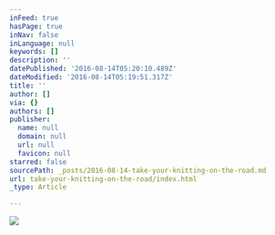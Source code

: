 ```yaml
---
inFeed: true
hasPage: true
inNav: false
inLanguage: null
keywords: []
description: ''
datePublished: '2016-08-14T05:20:10.489Z'
dateModified: '2016-08-14T05:19:51.317Z'
title: ''
author: []
via: {}
authors: []
publisher:
  name: null
  domain: null
  url: null
  favicon: null
starred: false
sourcePath: _posts/2016-08-14-take-your-knitting-on-the-road.md
url: take-your-knitting-on-the-road/index.html
_type: Article

---
```

![](https://the-grid-user-content.s3-us-west-2.amazonaws.com/abd67d9b-574d-49f4-8e75-266ce9514d2e.jpg)